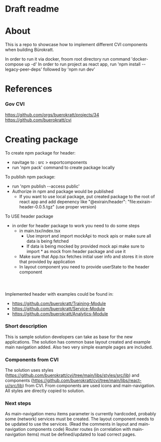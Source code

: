 # Draft readme

# About

This is a repo to showcase how to implement different CVI components when building Bürokratt.

In order to run it via docker, froom root directory run command 'docker-compose up -d'
In order to run project as react app, run 'npm install --legacy-peer-deps' followed by 'npm run dev'

# References

### Gov CVI

https://github.com/orgs/buerokratt/projects/34
https://github.com/buerokratt/cvi

# Creating package

To create npm package for header:
* navitage to : src > exportcomponents
* run 'npm pack' command to create package locally

To publish npm package:
* run 'npm publish --access public'
* Authorize in npm and package would be published
  * If you want to use local package, put created package to the root of react app and add depenency like "@exirain/header": "file:exirain-header-0.0.5.tgz" (use proper version)

To USE header package
* in order for header package to work you need to do some steps
  * in main.tsx/index.tsx 
    * Use imprort and import mockApi to mock apis or make sure all data is being fetched
    * If data is being mocked by provided mock api make sure to import * as mock from header package and use it
  * Make sure that App.tsx fetches initial user info and stores it in store that provided by application
  * In layout component you need to provide userState to the header component <Header user={useUserInfoStore.getState()}/>

Implemented header with examples could be found in:
* https://github.com/buerokratt/Training-Module
* https://github.com/buerokratt/Service-Module
* https://github.com/buerokratt/Analytics-Module

### Short description

This is sample solution developers can take as base for the new applications.
The solution has common base layout created and example main navigation added.
Also two very simple example pages are included.

### Components from CVI

The solution uses styles (https://github.com/buerokratt/cvi/tree/main/libs/styles/src/lib)
and components (https://github.com/buerokratt/cvi/tree/main/libs/react-ui/src/lib) from CVI.
From components are used icons and main-navigation. All styles are directly copied to solution.

### Next steps

As main-navigation menu items parameter is currently hardcoded, probably some (network) services must be created.
The layout component needs to be updated to use the services.
(Read the comments in layout and main-navigation components code)
Router routes (in correlation with main-navigation items) must be defined/updated to load correct pages.
